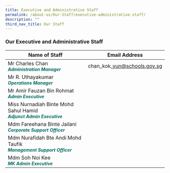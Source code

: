 ```yaml
---
title: Executive and Administrative Staff
permalink: /about-us/Our-Staff/executive-administrative-staff/
description: ""
third_nav_title: Our Staff
---
```

### **Our Executive and Administrative Staff**



| Name of Staff | Email Address | 
| -------- | -------- | 
| Mr Charles Chan<br><b><i style="color:#016C62;font-size:14px;">Administration Manager</i></b> |chan\_kok\_yun@schools.gov.sg|
| Mr R. Uthayakumar <br><b><i style="color:#016C62;font-size:14px;"> Operations Manager </i></b>| |
| Mr Amir Fauzan Bin Rohmat <br><b><i style="color:#016C62;font-size:14px;">Admin Executive</i></b> | |
| Miss Nurnadiah Binte Mohd Sahul Hamid <br><b><i style="color:#016C62;font-size:14px;">Adjunct Admin Executive</i></b> | |
| Mdm Fareehana Binte Jailani <br><b><i style="color:#016C62;font-size:14px;">Corporate Support Officer</i></b>| |
| Mdm Nurafidah Bte Andi Mohd Taufik <br><b><i style="color:#016C62;font-size:14px;"> Management Support Officer</i></b>| |
| Mdm Soh Noi Kee  <br><b><i style="color:#016C62;font-size:14px;">MK Admin Executive</i></b> | |